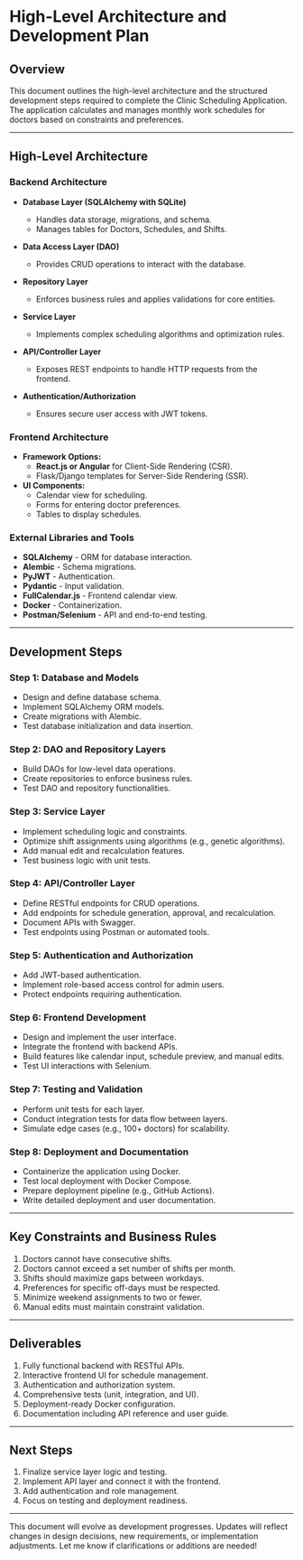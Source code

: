 # High-Level Architecture and Development Plan

## Overview
This document outlines the high-level architecture and the structured development steps required to complete the Clinic Scheduling Application. The application calculates and manages monthly work schedules for doctors based on constraints and preferences.

---

## High-Level Architecture

### Backend Architecture
- **Database Layer (SQLAlchemy with SQLite)**
  - Handles data storage, migrations, and schema.
  - Manages tables for Doctors, Schedules, and Shifts.

- **Data Access Layer (DAO)**
  - Provides CRUD operations to interact with the database.

- **Repository Layer**
  - Enforces business rules and applies validations for core entities.

- **Service Layer**
  - Implements complex scheduling algorithms and optimization rules.

- **API/Controller Layer**
  - Exposes REST endpoints to handle HTTP requests from the frontend.

- **Authentication/Authorization**
  - Ensures secure user access with JWT tokens.

### Frontend Architecture
- **Framework Options:**
  - **React.js or Angular** for Client-Side Rendering (CSR).
  - Flask/Django templates for Server-Side Rendering (SSR).
- **UI Components:**
  - Calendar view for scheduling.
  - Forms for entering doctor preferences.
  - Tables to display schedules.

### External Libraries and Tools
- **SQLAlchemy** - ORM for database interaction.
- **Alembic** - Schema migrations.
- **PyJWT** - Authentication.
- **Pydantic** - Input validation.
- **FullCalendar.js** - Frontend calendar view.
- **Docker** - Containerization.
- **Postman/Selenium** - API and end-to-end testing.

---

## Development Steps

### Step 1: Database and Models
- Design and define database schema.
- Implement SQLAlchemy ORM models.
- Create migrations with Alembic.
- Test database initialization and data insertion.

### Step 2: DAO and Repository Layers
- Build DAOs for low-level data operations.
- Create repositories to enforce business rules.
- Test DAO and repository functionalities.

### Step 3: Service Layer
- Implement scheduling logic and constraints.
- Optimize shift assignments using algorithms (e.g., genetic algorithms).
- Add manual edit and recalculation features.
- Test business logic with unit tests.

### Step 4: API/Controller Layer
- Define RESTful endpoints for CRUD operations.
- Add endpoints for schedule generation, approval, and recalculation.
- Document APIs with Swagger.
- Test endpoints using Postman or automated tools.

### Step 5: Authentication and Authorization
- Add JWT-based authentication.
- Implement role-based access control for admin users.
- Protect endpoints requiring authentication.

### Step 6: Frontend Development
- Design and implement the user interface.
- Integrate the frontend with backend APIs.
- Build features like calendar input, schedule preview, and manual edits.
- Test UI interactions with Selenium.

### Step 7: Testing and Validation
- Perform unit tests for each layer.
- Conduct integration tests for data flow between layers.
- Simulate edge cases (e.g., 100+ doctors) for scalability.

### Step 8: Deployment and Documentation
- Containerize the application using Docker.
- Test local deployment with Docker Compose.
- Prepare deployment pipeline (e.g., GitHub Actions).
- Write detailed deployment and user documentation.

---

## Key Constraints and Business Rules
1. Doctors cannot have consecutive shifts.
2. Doctors cannot exceed a set number of shifts per month.
3. Shifts should maximize gaps between workdays.
4. Preferences for specific off-days must be respected.
5. Minimize weekend assignments to two or fewer.
6. Manual edits must maintain constraint validation.

---

## Deliverables
1. Fully functional backend with RESTful APIs.
2. Interactive frontend UI for schedule management.
3. Authentication and authorization system.
4. Comprehensive tests (unit, integration, and UI).
5. Deployment-ready Docker configuration.
6. Documentation including API reference and user guide.

---

## Next Steps
1. Finalize service layer logic and testing.
2. Implement API layer and connect it with the frontend.
3. Add authentication and role management.
4. Focus on testing and deployment readiness.

---

This document will evolve as development progresses. Updates will reflect changes in design decisions, new requirements, or implementation adjustments. Let me know if clarifications or additions are needed!